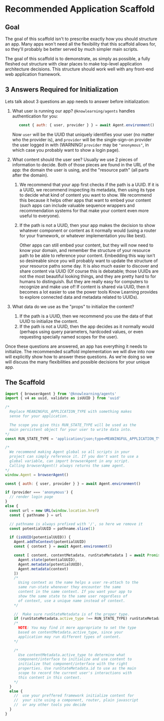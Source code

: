 # Recommended Application Scaffold

## Goal

The goal of this scaffold isn't to prescribe exactly how you should structure an app. Many apps won't need all the flexibility that this scaffold allows for, so they'll probably be better served by much simpler main scripts.

The goal of this scaffold is to demonstrate, as simply as possible, a fully fleshed out structure with clear places to make top-level application architecture decisions. This structure should work well with any front-end web application framework.

## 3 Answers Required for Initialization

Lets talk about 3 questions an app needs to answer before initialization:

1.  What user is running our app? ```@knowlearning/agents``` handles authentication for you:
    ```js
       const { auth: { user, provider } } = await Agent.environment()
    ```
    Now ```user``` will be the UUID that uniquely identifies your user (no matter who the provider is), and ```provider``` will be the single-sign-on provider the user logged in with (WARNING! ```provider``` may be ```"anonymous"```, in which case you probably want to show a login page).
2.  What content should the user see? Usually we use 2 pieces of information to decide. Both of those pieces are found in the URL of the app: the domain the user is using, and the "resource path" (all parts after the domain).
    1. We recommend that your app first checks if the path is a UUID. If it is a UUID, we recommend inspecting its metadata, then using its type to decide what kind of content you want to show. We recommend this because it helps other apps that want to embed your content (such apps can include valuable sequence wrappers and recommendation systems for that make your content even more useful to everyone).
    2. If the path is not a UUID, then your app makes the decision to show whatever component or content as it normally would (using a router for your framework, or whatever implementation you like best).

        Other apps can still embed your content, but they will now need to know your domain, and remember the structure of your resource path to be able to reference your content. Embedding this way isn't so desireable since you will probably want to update the structure of your resource paths some day. It is also much easier to discover and share content via UUID (Of course this is debatable; those UUIDs are not the most beautiful looking things, and they are pretty hard to for humans to distinguish. But they are really easy for computers to recognize and make use of! If content is shared via UUID, then it becomes a lot easier to use the power tools Know Learning provides to explore connected data and metadata related to UUIDs).

3. What data do we use as the "props" to initialize the content?
    1. If the path is a UUID, then we recommend you use the data of that UUID to initialize the content.
    2. If the path is not a UUID, then the app decides as it normally would (perhaps using query parameters, hardcoded values, or even requesting specially named scopes for the user).

Once these questions are answered, an app has everything it needs to initialize. The recommended scaffold implementation we will dive into now will explicitly show how to answer these questions. As we're doing so we will discuss the many flexibilities and possible decisions for your unique app.

## The Scaffold

```js
import { browserAgent } from '@knowlearning/agents'
import { v4 as uuid, validate as isUUID } from 'uuid'

/*
  Replace MEANINGFUL_APPLICATION_TYPE with something makes
  sense for your application.

  The scope you give this RUN_STATE_TYPE will be used as the
  main persistent object for your user to write data into.
*/
const RUN_STATE_TYPE = 'application/json;type=MEANINGFUL_APPLICATION_TYPE'

/*
  We recommend making Agent global so all scripts in your
  project can simply reference it. If you don't want to use a
  global variable, can import browserAgent in any script.
  Calling browserAgent() always returns the same agent.
*/
window.Agent = browserAgent()

const { auth: { user, provider } } = await Agent.environment()

if (provider === 'anonymous') {
  // render login page
}
else {
  const url = new URL(window.location.href)
  const { pathname } = url

  // pathname is always prefixed with '/', so here we remove it
  const potentialUUID = pathname.slice(1)

  if (isUUID(potentialUUID)) {
    Agent.addToContext(potentialUUID)
    const { context } = await Agent.environment()

    const [ content, contentMetadata, runStateMetadata ] = await Promise.all([
      Agent.state(potentialUUID),
      Agent.metadata(potentialUUID),
      Agent.metadata(context)
    ])
    /*
      Using context as the name helps a user re-attach to the
      same run-state whenever they encounter the same
      content in the same context. If you want your app to
      show the same state to the same user regardless of
      of context, use a unique name instead of context.
    */

    //  Make sure runStateMetadata is of the proper type.
    if (runStateMetadata.active_type !== RUN_STATE_TYPE) runStateMetadata.active_type = RUN_STATE_TYPE
    /*
      NOTE: You may find it more appropriate to set the type
      based on contentMetadata.active_type, since your
      application may run different types of content.
    */

    /*
      Use contentMetadata.active_type to determine what
      component/interface to initialize and use content to
      initialize that component/interface with the right
      properties. Use runStateMetadata.id to use as the main
      scope to record the current user's interactions with
      this content in this context.
    */
  }
  else {
    //  use your preffered framework initialize content for
    //  your site using a component, router, plain javascript
    //  or any other tools you decide
  }
}
```
